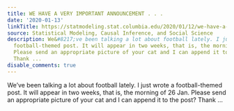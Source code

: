 ```yaml
---
title: WE HAVE A VERY IMPORTANT ANNOUNCEMENT . . .
date: '2020-01-13'
linkTitle: https://statmodeling.stat.columbia.edu/2020/01/12/we-have-a-very-important-announcement/
source: Statistical Modeling, Causal Inference, and Social Science
description: We&#8217;ve been talking a lot about football lately. I just wrote a
  football-themed post. It will appear in two weeks, that is, the morning of 26 Jan.
  Please send an appropriate picture of your cat and I can append it to the post?
  Thank ...
disable_comments: true
---
```

We&#8217;ve been talking a lot about football lately. I just wrote a football-themed post. It will appear in two weeks, that is, the morning of 26 Jan. Please send an appropriate picture of your cat and I can append it to the post? Thank ...